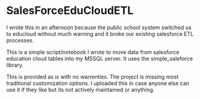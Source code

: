 # SalesForceEduCloudETL

I wrote this in an afternoon because the public school system switched us to educloud without much warning and it broke our existing salesforce ETL processes.

This is a simple script/notebook I wrote to move data from salesforce education cloud tables into my MSSQL server.  It uses the simple_saleforce library.

This is provided as is with no warrenties.  The project is missing most traditional customization options.  I uploaded this in case anyone else can use it if they like but its not actively maintained or anything.